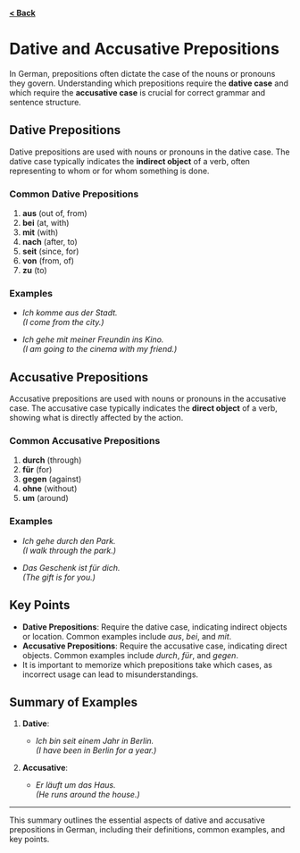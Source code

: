 [**< Back**](../Readme.md)


# Dative and Accusative Prepositions

In German, prepositions often dictate the case of the nouns or pronouns they govern. Understanding which prepositions require the **dative case** and which require the **accusative case** is crucial for correct grammar and sentence structure.

## Dative Prepositions

Dative prepositions are used with nouns or pronouns in the dative case. The dative case typically indicates the **indirect object** of a verb, often representing to whom or for whom something is done.

### Common Dative Prepositions

1. **aus** (out of, from)
2. **bei** (at, with)
3. **mit** (with)
4. **nach** (after, to)
5. **seit** (since, for)
6. **von** (from, of)
7. **zu** (to)

### Examples

- *Ich komme aus der Stadt.*  
  *(I come from the city.)*

- *Ich gehe mit meiner Freundin ins Kino.*  
  *(I am going to the cinema with my friend.)*

## Accusative Prepositions

Accusative prepositions are used with nouns or pronouns in the accusative case. The accusative case typically indicates the **direct object** of a verb, showing what is directly affected by the action.

### Common Accusative Prepositions

1. **durch** (through)
2. **für** (for)
3. **gegen** (against)
4. **ohne** (without)
5. **um** (around)

### Examples

- *Ich gehe durch den Park.*  
  *(I walk through the park.)*

- *Das Geschenk ist für dich.*  
  *(The gift is for you.)*

## Key Points

- **Dative Prepositions**: Require the dative case, indicating indirect objects or location. Common examples include *aus*, *bei*, and *mit*.
- **Accusative Prepositions**: Require the accusative case, indicating direct objects. Common examples include *durch*, *für*, and *gegen*.
- It is important to memorize which prepositions take which cases, as incorrect usage can lead to misunderstandings.

## Summary of Examples

1. **Dative**:
   - *Ich bin seit einem Jahr in Berlin.*  
     *(I have been in Berlin for a year.)*

2. **Accusative**:
   - *Er läuft um das Haus.*  
     *(He runs around the house.)*

---

This summary outlines the essential aspects of dative and accusative prepositions in German, including their definitions, common examples, and key points.